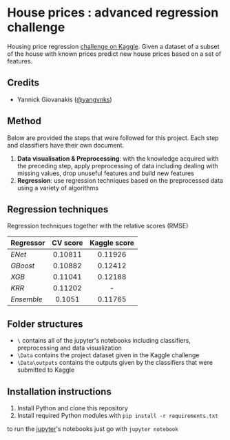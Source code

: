 # House prices : advanced regression challenge
Housing price regression [challenge on Kaggle](https://www.kaggle.com/c/house-prices-advanced-regression-techniques).
Given a dataset of a subset of the house with known prices predict new house prices based on a set of features.

## Credits
* Yannick Giovanakis ([@yangvnks](https://github.com/yangvnks))


## Method
Below are provided the steps that were followed for this project. Each step and classifiers have their own document.

1. **Data visualisation & Preprocessing**: with the knowledge acquired with the preceding step, apply preprocessing of data including dealing with missing values, drop unuseful features and build new features
2. **Regression**: use regression techniques based on the preprocessed data using a variety of algorithms

## Regression techniques
Regression techniques together with the relative scores (RMSE)

| Regressor | CV score | Kaggle score |
| ------ |:------:|:------:|
| *ENet* | 0.10811 | 0.11926|
| *GBoost* | 0.10882 | 0.12412 |
| *XGB* | 0.11041 | 0.12188 |
| *KRR* | 0.11202 | - |
| *Ensemble*| 0.1051 | 0.11765 |


## Folder structures
* `\` contains all of the jupyter's notebooks including classifiers, preprocessing and data visualization
* `\Data` contains the project dataset given in the Kaggle challenge
* `\Data\outputs` contains the outputs given by the classifiers that were submitted to Kaggle

## Installation instructions
1. Install Python and clone this repository
2. Install required Python modules with `pip install -r requirements.txt`

to run the [jupyter](http://jupyter.org/)'s notebooks just go with `jupyter notebook`
